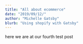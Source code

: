 ```yaml
---
title: "All about ecommerce"
date: "2019/09/12/"
author: "Michelle Gatsby"
blurb: "Using shopify with Gatsby"
---
```


here we are at our fourth test post
